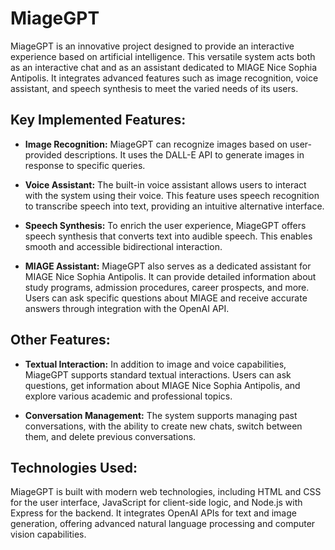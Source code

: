# MiageGPT

MiageGPT is an innovative project designed to provide an interactive experience based on artificial intelligence. This versatile system acts both as an interactive chat and as an assistant dedicated to MIAGE Nice Sophia Antipolis. It integrates advanced features such as image recognition, voice assistant, and speech synthesis to meet the varied needs of its users.

## Key Implemented Features:

- **Image Recognition:**
  MiageGPT can recognize images based on user-provided descriptions. It uses the DALL-E API to generate images in response to specific queries.

- **Voice Assistant:**
  The built-in voice assistant allows users to interact with the system using their voice. This feature uses speech recognition to transcribe speech into text, providing an intuitive alternative interface.

- **Speech Synthesis:**
  To enrich the user experience, MiageGPT offers speech synthesis that converts text into audible speech. This enables smooth and accessible bidirectional interaction.

- **MIAGE Assistant:**
  MiageGPT also serves as a dedicated assistant for MIAGE Nice Sophia Antipolis. It can provide detailed information about study programs, admission procedures, career prospects, and more. Users can ask specific questions about MIAGE and receive accurate answers through integration with the OpenAI API.

## Other Features:

- **Textual Interaction:**
  In addition to image and voice capabilities, MiageGPT supports standard textual interactions. Users can ask questions, get information about MIAGE Nice Sophia Antipolis, and explore various academic and professional topics.

- **Conversation Management:**
  The system supports managing past conversations, with the ability to create new chats, switch between them, and delete previous conversations.

## Technologies Used:

MiageGPT is built with modern web technologies, including HTML and CSS for the user interface, JavaScript for client-side logic, and Node.js with Express for the backend. It integrates OpenAI APIs for text and image generation, offering advanced natural language processing and computer vision capabilities.



